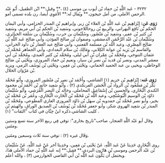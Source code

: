 ٣٢٣٢ - عَبد اللَّهِ بْن حماد بْن أيوب بن موسى (٤) ،** وقيل:** ابْن الطفيل، أَبُو عَبْد الرحمن الآملي، من أمل جيجون.** ويُقال له:** الأُمَوِي أيضا، رن بلده تسمى أمو.

**رَوَى عَن:** إِبْرَاهِيم بْن عَبد اللَّهِ بْن العلاء بْن زبر. وإبراهيم بْن المنذر الحزامي، وأبي اليمان الحكم بْن نَافِع البهراني، والربيع بْن روحاللاحوني، وسَعِيد بْن الحكم بْن أَبي مريم، وسَعِيد بْن كثير بْن عفير، وسَعِيد بْن مَنْصُور، وسُلَيْمان بن حرب، وسُلَيْمان بن سَلَمَة الخبائري، وسُلَيْمان بْن عَبْد الرَّحْمَنِ الدمشقي، وصفوان بْن صالح المؤذن، وأبي صَالِح عَبد اللَّهِ بْن صَالِح المِصْرِي، وعبد الله بْن مسلمة القعنبي، وأبي صَالِح عبد الغفار بْن داود الحراني، والقاسم بْن يَزِيد بْن عوانة الكِلابي، ومَالِك بْن سلام البغدادي، وأبي الجماهر مُحَمَّد بْن عثمان التنوخي، ومُحَمَّد بْن عِمْران بْن أَبي ليلى، ومُحَمَّد بْن كثير العبدي، ومُحَمَّد بْن أَبي معشر المدني، ونصر بْن قديد بْن نصر بْن سيار، ونعيم بْن حماد المروزي، ويَحْيَى بْن صَالِح الوحاظي، ويحيى بن عبد الحميد الحماني، ويَحْيَى بْن مَعِين، ويَحْيَى بْن يُوسُف الزمي، ويزيد بْن مَرْوَان الخلال.

**رَوَى عَنه:** إِبْرَاهِيم بْن خزيم (١) الشاشي، وأَحْمَد بْن نصر بْن مَنْصُور المروزي، وأَبُو مُحَمَّد بَكْر بْن مَسْعُود بْن الرواد بْن الْحَسَن الفرنكدي (٢) ، وأَبُو سَعِيد حاتم بْن أَحْمَد بْن محمود الكندي الْبُخَارِي، والحسين بْن إِسْمَاعِيل المحاملي، وخالد بْن النضر الْقُرَشِي، وأَبُو سُلَيْمان دَاوُد بْن الوسيم الْبُوشَنْجِي، وعبد اللَّه بْن مُحَمَّد بْن الْحَارِث الْبُخَارِي، وعُمَر بْن مُحَمَّد بْن بجير، وأبو نصر مُحَمَّد بْن حمدويه بْن سهل بْن دَاوُد المروزي الغازي المطوعي، ومُحَمَّد بْن المنذر بْن سَعِيد الهروي شكر، وأبو جعفر مُحَمَّد بْن يُوسُف بْن الصديق الوراق، والهيثم بْن كليب الشاشي.ذكره ابنُ حِبَّان في كتاب "الثقات" (١) .

وقال أبو عَبْد اللَّهِ الغنجار، صاحب"تاريخ بخارى": توفي فِي ربيع الآخر سنة تسع وستين ومئتين.

وَقَال غيره (٢) : توفي سنة ثَلاث وسبعين ومئتين.

روى الْبُخَارِي حَدِيثا عَنْ عَبد اللَّهِ، عَنْ يَحْيَى بْن مَعِين، وحَدِيثا آخر عَنْ عَبد اللَّهِ، عَنْ سُلَيْمان بْن عَبْد الرحمن وموسى بْن هَارُون البردي،** فقيل:** إنه عَبد اللَّهِ بْن حماد الآملي هَذَا، ويحتمل أَن يَكُون عَبد اللَّه بْن أَبي القاضي الخوارزمي (٣) ، والله أعلم.
